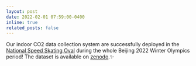 ```yaml
---
layout: post
date: 2022-02-01 07:59:00-0400
inline: true
related_posts: false
---
```


Our indoor CO2 data collection system are successfully deployed in the [National Speed Skating Oval](https://en.wikipedia.org/wiki/Beijing_National_Speed_Skating_Oval) during the whole Beijing 2022 Winter Olympics period! The dataset is available on [zenodo](https://doi.org/10.5281/zenodo.7160830).✨
